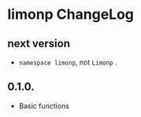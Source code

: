 # limonp ChangeLog

## next version

+ `namespace limonp`, not `Limonp` .

## 0.1.0.

+ Basic functions
